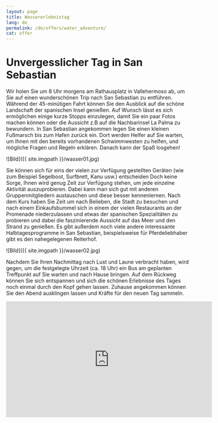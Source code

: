 ```yaml
---
layout: page
title: Wassererlebnistag
lang: de
permalink: /de/offers/water_adventure/
cat: offer
---
```


# Unvergesslicher Tag in San Sebastian

Wir holen Sie um 8 Uhr morgens am Rathausplatz in Vallehermoso ab, um Sie auf einen wunderschönen Trip nach San Sebastian zu entführen. Während der 45-minütigen Fahrt können Sie den Ausblick auf die schöne Landschaft der spanischen Insel genießen. Auf Wunsch lässt es sich ermöglichen einige kurze Stopps einzulegen, damit Sie ein paar Fotos machen können oder die Aussicht z.B auf die Nachbarinsel La Palma zu bewundern. In San Sebastian angekommen legen Sie einen kleinen Fußmarsch bis zum Hafen zurück ein. Dort werden Helfer auf Sie warten, um Ihnen mit den bereits vorhandenen Schwimmwesten zu helfen, und mögliche Fragen und Regeln erklären. Danach kann der Spaß losgehen!

![Bild]({{ site.imgpath }}/wasser01.jpg)

Sie können sich für eins der vielen zur Verfügung gestellten Geräten (wie zum Beispiel Segelboot, Surfbrett, Kanu usw.) entscheiden Doch keine Sorge, Ihnen wird genug Zeit zur Verfügung stehen, um jede einzelne Aktivität auszuprobieren. Dabei kann man sich gut mit anderen Gruppenmitgliedern austauschen und diese besser kennenlernen. Nach dem Kurs haben Sie Zeit um nach Belieben, die Stadt zu besuchen und nach einem Einkaufsbummel sich in einem der vielen Restaurants an der Promenade niederzulassen und etwas der spanischen Spezialitäten zu probieren und dabei die faszinierende Aussicht auf das Meer und den Strand zu genießen. Es gibt außerdem noch viele andere interessante Halbtagesprogramme in San Sebastian, beispielsweise für Pferdeliebhaber gibt es den nahegelegenen Reiterhof.

![Bild]({{ site.imgpath }}/wasser02.jpg)

Nachdem Sie Ihren Nachmittag nach Lust und Laune verbracht haben, wird gegen, um die festgelegte Uhrzeit (ca. 18 Uhr) ein Bus am geplanten Treffpunkt auf Sie warten und nach Hause bringen. Auf dem Rückweg können Sie sich entspannen und sich die schönen Erlebnisse des Tages noch einmal durch den Kopf gehen lassen. Zuhause angekommen können Sie den Abend ausklingen lassen und Kräfte für den neuen Tag sammeln.

<iframe width="560" height="315" src="https://www.youtube.com/embed/e7wQorBgNfg" frameborder="0" allowfullscreen></iframe>
